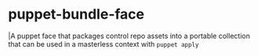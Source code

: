 # puppet-bundle-face
|A puppet face that packages control repo assets into a portable collection that can be used in a masterless context with `puppet apply`
